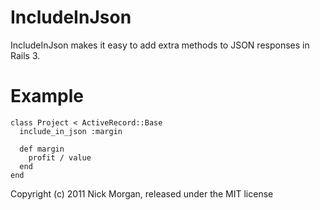 IncludeInJson
=============

IncludeInJson makes it easy to add extra methods to JSON responses in Rails 3.

Example
=======

    class Project < ActiveRecord::Base
      include_in_json :margin

      def margin
        profit / value
      end
    end


Copyright (c) 2011 Nick Morgan, released under the MIT license

